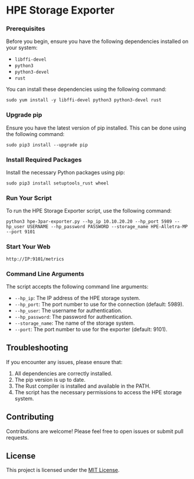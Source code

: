 # HPE Storage Exporter

### Prerequisites

Before you begin, ensure you have the following dependencies installed on your system:

- `libffi-devel`
- `python3`
- `python3-devel`
- `rust`

You can install these dependencies using the following command:

`sudo yum install -y libffi-devel python3 python3-devel rust`

### Upgrade pip

Ensure you have the latest version of pip installed. This can be done using the following command:

`sudo pip3 install --upgrade pip`

### Install Required Packages

Install the necessary Python packages using pip:

`sudo pip3 install setuptools_rust wheel`

### Run Your Script

To run the HPE Storage Exporter script, use the following command:

`python3 hpe-3par-exporter.py --hp_ip 10.10.20.20 --hp_port 5989 --hp_user USERNAME --hp_password PASSWORD --storage_name HPE-Alletra-MP --port 9101`

### Start Your Web

`http://IP:9101/metrics`

### Command Line Arguments

The script accepts the following command line arguments:

- `--hp_ip`: The IP address of the HPE storage system.
- `--hp_port`: The port number to use for the connection (default: 5989).
- `--hp_user`: The username for authentication.
- `--hp_password`: The password for authentication.
- `--storage_name`: The name of the storage system.
- `--port`: The port number to use for the exporter (default: 9101).

## Troubleshooting

If you encounter any issues, please ensure that:

1. All dependencies are correctly installed.
2. The pip version is up to date.
3. The Rust compiler is installed and available in the PATH.
4. The script has the necessary permissions to access the HPE storage system.

## Contributing

Contributions are welcome! Please feel free to open issues or submit pull requests.

## License

This project is licensed under the [MIT License](LICENSE).
